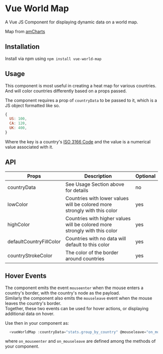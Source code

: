 # Vue World Map

A Vue JS Component for displaying dynamic data on a world map.

Map from [amCharts](https://www.amcharts.com/svg-maps/?map=world)

## Installation

Install via npm using `npm install vue-world-map`

## Usage

This component is most useful in creating a heat map for various countries. And
will color countries differently based on a props passed.

The component requires a prop of `countryData` to be passed to it, which is a JS
object formatted like so.

``` javascript
{
  US: 100,
  CA: 120,
  UK: 400,
}
```

Where the key is a country's
[ISO 3166 Code](https://en.wikipedia.org/wiki/ISO_3166) and the value is a
numerical value associated with it.

## API

| Props | Description | Optional |
| --- | --- | --- |
| countryData | See Usage Section above for details  | no |
| lowColor | Countries with lower values will be colored more strongly with this color | yes |
| highColor | Countries with higher values will be colored more strongly with this color | yes |
| defaultCountryFillColor | Countries with no data will default to this color | yes |
| countryStrokeColor | The color of the border around countries | yes |

## Hover Events

The component emits the event `mouseenter` when the mouse enters a country's border, with the country's node as the payload.  
Similarly the component also emits the `mouseleave` event when the mouse leaves the country's border.   
Together, these two events can be used for hover actions, or displaying additional data on hover.

Use then in your component as:  
``` javascript
  <vueWorldMap :countryData="stats.group_by_country" @mouseleave="on_mouseleave" @mouseenter="on_mouseenter" />
```
where `on_mouseenter` and `on_mouseleave` are defined among the methods of your component.
